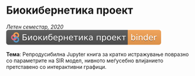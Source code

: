 # Биокибернетика проект
*Летен семестар, 2020*
[![Binder](https://github.com/zelenkastiot/binder_badges/blob/master/badges/covid19book-badge.svg)](https://mybinder.org/v2/gh/zelenkastiot/COVID-19_book/binder_branch)


**Тема**: Репродусибилна Jupyter книга за кратко истражување повразно со параметрите на SIR модел, нивното меѓусебно влијанието претставено со интерактивни графици. 
